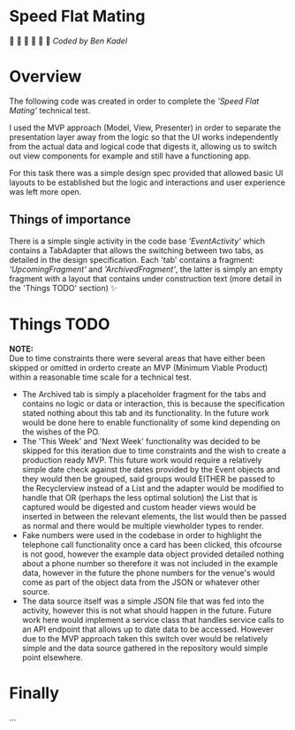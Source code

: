 # Speed Flat Mating
:couple: :couple: :couple: :couple: :couple: :couple:
*Coded by Ben Kadel* <br>

# Overview
The following code was created in order to complete the *'Speed Flat Mating'* technical test.

I used the MVP approach (Model, View, Presenter) in order to separate the presentation layer away from the logic so that the UI works independently from the actual data and logical code that digests it, allowing us to switch out view components for example and still have a functioning app.

For this task there was a simple design spec provided that allowed basic UI layouts to be established but the logic and interactions and user experience was left more open.

## Things of importance
There is a simple single activity in the code base *'EventActivity'* which contains a TabAdapter that allows the switching between two tabs, as detailed in the design specification. Each 'tab' contains a fragment: *'UpcomingFragment'* and *'ArchivedFragment'*, the latter is simply an empty fragment with a layout that contains under construction text (more detail in the 'Things TODO' section)
:sparkles:
# Things TODO
**NOTE:**<br>
Due to time constraints there were several areas that have either been skipped or omitted in orderto create an MVP (Minimum Viable Product) within a reasonable time scale for a technical test.

* The Archived tab is simply a placeholder fragment for the tabs and contains no logic or data or interaction, this is because the specification stated nothing about this tab and its functionality. In the future work would be done here to enable functionality of some kind depending on the wishes of the PO.
* The 'This Week' and 'Next Week' functionality was decided to be skipped for this iteration due to time constraints and the wish to create a production ready MVP. This future work would require a relatively simple date check against the dates provided by the Event objects and they would then be grouped, said groups would EITHER be passed to the Recyclerview instead of a List<Event> and the adapter would be modified to handle that OR (perhaps the less optimal solution) the List<Event> that is captured would be digested and custom header views would be inserted in between the relevant elements, the list would then be passed as normal and there would be multiple viewholder types to render.
* Fake numbers were used in the codebase in order to highlight the telephone call functionality once a card has been clicked, this ofcourse is not good, however the example data object provided detailed nothing about a phone number so therefore it was not included in the example data, however in the future the phone numbers for the venue's would come as part of the object data from the JSON or whatever other source.
* The data source itself was a simple JSON file that was fed into the activity, however this is not what should happen in the future. Future work here would implement a service class that handles service calls to an API endpoint that allows up to date data to be accessed. However due to the MVP approach taken this switch over would be relatively simple and the data source gathered in the repository would simple point elsewhere.

# Finally
...